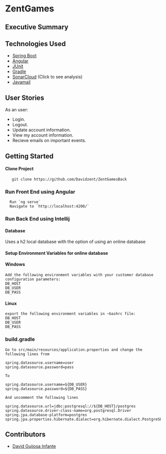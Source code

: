 # ZentGames

## Executive Summary

## Technologies Used

   - [Spring Boot](https://spring.io/projects/spring-boot)
   - [Angular](https://angular.io/)
   - [JUnit](https://junit.org/junit4/)
   - [Gradle](https://gradle.org/)
   - [SonarCloud](https://sonarcloud.io/project/overview?id=Davidzent_ZentGamesBack) (Click to see analysis)
   - [Javamail](https://javaee.github.io/javamail/)


## User Stories

As an user:

-   Login.
-   Logout.
-   Update account information.
-   View my account information.
-   Recieve emails on important events.


## Getting Started
   
#### Clone Project

```shell
   git clone https://github.com/Davidzent/ZentGamesBack
```

### Run Front End using Angular

```shell
  Run `ng serve`
  Navigate to `http://localhost:4200/`
```

### Run Back End using Intellij

#### Database

Uses a h2 local database with the option of using an online database

#### Setup Environment Variables for online database

#### Windows
```shell
Add the following environment variables with your customer database configuration parameters: 
DB_HOST
DB_USER
DB_PASS
```

#### Linux

```shell
export the following environment variables in ~bashrc file: 
DB_HOST
DB_USER
DB_PASS
```

### build.gradle
```
Go to src/main/resources/application.properties and change the following lines from

spring.datasource.username=user
spring.datasource.password=pass

To 

spring.datasource.username=${DB_USER}
spring.datasource.password=${DB_PASS}

And uncomment the following lines

spring.datasource.url=jdbc:postgresql://${DB_HOST}/postgres
spring.datasource.driver-class-name=org.postgresql.Driver
spring.jpa.database-platform=postgres
spring.jpa.properties.hibernate.dialect=org.hibernate.dialect.PostgreSQLDialect
```
## Contributors
- [David Guijosa Infante](https://github.com/Davidzent)